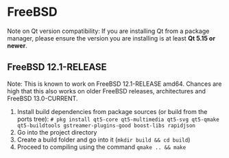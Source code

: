 # FreeBSD

Note on Qt version compatibility: If you are installing Qt from a package manager, please ensure the version you are installing is at least **Qt 5.15 or newer**.

## FreeBSD 12.1-RELEASE

Note: This is known to work on FreeBSD 12.1-RELEASE amd64. Chances are
high that this also works on older FreeBSD releases, architectures and
FreeBSD 13.0-CURRENT.

1. Install build dependencies from package sources (or build from the
   ports tree): `# pkg install qt5-core qt5-multimedia qt5-svg qt5-qmake qt5-buildtools gstreamer-plugins-good boost-libs rapidjson`
1. Go into the project directory
1. Create a build folder and go into it (`mkdir build && cd build`)
1. Proceed to compiling using the command
   `qmake .. && make`
